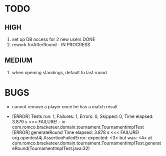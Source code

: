 # TODO

## HIGH
1. set up DB access for 2 new users DONE
2. rework forAfterRound - IN PROGRESS

## MEDIUM
1. when opening standings, default to last round


# BUGS
- cannot remove a player once he has a match result

- [ERROR] Tests run: 1, Failures: 1, Errors: 0, Skipped: 0, Time elapsed: 3.879 s <<< FAILURE! - in com.romco.bracketeer.domain.tournament.TournamentImplTest
  [ERROR] generateRound  Time elapsed: 3.878 s  <<< FAILURE!
  org.opentest4j.AssertionFailedError: expected: <3> but was: <4>
  	at com.romco.bracketeer.domain.tournament.TournamentImplTest.generateRound(TournamentImplTest.java:32)